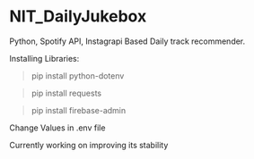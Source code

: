 # NIT_DailyJukebox
Python, Spotify API, Instagrapi Based Daily track recommender.

Installing Libraries:
> pip install python-dotenv

> pip install requests

> pip install firebase-admin

Change Values in .env file

Currently working on improving its stability
